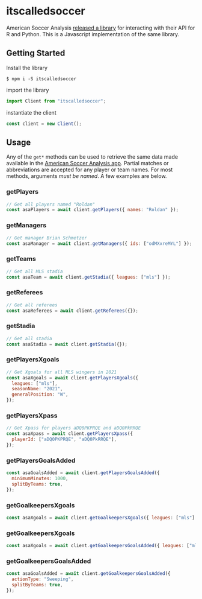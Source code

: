 # itscalledsoccer

American Soccer Analysis [released a library](https://www.americansocceranalysis.com/home/2022/2/9/introducing-itscalledsoccer) for interacting with their API for R and Python. This is a Javascript implementation of the same library.

## Getting Started

Install the library

```shell
$ npm i -S itscalledsoccer
```

import the library

```javascript
import Client from "itscalledsoccer";
```

instantiate the client

```javascript
const client = new Client();
```

## Usage

Any of the `get*` methods can be used to retrieve the same data made available in the [American Soccer Analysis app](https://app.americansocceranalysis.com/). Partial matches or abbreviations are accepted for any player or team names. For most methods, arguments _must be named_. A few examples are below.

### getPlayers

```javascript
// Get all players named "Roldan"
const asaPlayers = await client.getPlayers({ names: "Roldan" });
```

### getManagers

```javascript
// Get manager Brian Schmetzer
const asaManager = await client.getManagers({ ids: ["odMXxreMYL"] });
```

### getTeams

```javascript
// Get all MLS stadia
const asaTeam = await client.getStadia({ leagues: ["mls"] });
```

### getReferees

```javascript
// Get all referees
const asaReferees = await client.getReferees({});
```

### getStadia

```javascript
// Get all stadia
const asaStadia = await client.getStadia({});
```

### getPlayersXgoals

```javascript
// Get Xgoals for all MLS wingers in 2021
const asaXgoals = await client.getPlayersXgoals({
  leagues: ["mls"],
  seasonName: "2021",
  generalPosition: "W",
});
```

### getPlayersXpass

```javascript
// Get Xpass for players aDQ0PKPRQE and aDQ0PkRRQE
const asaXpass = await client.getPlayersXpass({
  playerId: ["aDQ0PKPRQE", "aDQ0PkRRQE"],
});
```

### getPlayersGoalsAdded

```javascript
const asaGoalsAdded = await client.getPlayersGoalsAdded({
  minimumMinutes: 1000,
  splitByTeams: true,
});
```

### getGoalkeepersXgoals

```javascript
const asaXgoals = await client.getGoalkeepersXgoals({ leagues: ["mls"] });
```

### getGoalkeepersXgoals

```javascript
const asaXgoals = await client.getGoalkeepersGoalsAdded({ leagues: ["mls"] });
```

### getGoalkeepersGoalsAdded

```javascript
const asaGoalsAdded = await client.getGoalkeepersGoalsAdded({
  actionType: "Sweeping",
  splitByTeams: true,
});
```
